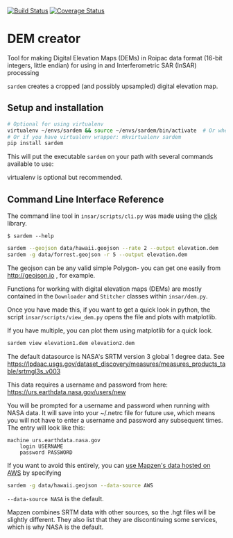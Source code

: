 [![Build Status](https://travis-ci.org/scottstanie/insar.svg?branch=master)](https://travis-ci.org/scottstanie/insar) 
[![Coverage Status](https://coveralls.io/repos/github/scottstanie/insar/badge.svg?branch=master)](https://coveralls.io/github/scottstanie/insar?branch=master)

# DEM creator

Tool for making Digital Elevation Maps (DEMs) in Roipac data format (16-bit integers, little endian) for using in and Interferometric SAR (InSAR) processing

`sardem` creates a cropped (and possibly upsampled) digital elevation map.

## Setup and installation

```bash
# Optional for using virtualenv
virtualenv ~/envs/sardem && source ~/envs/sardem/bin/activate  # Or wherever you store your virtual envs
# Or if you have virtualenv wrapper: mkvirtualenv sardem
pip install sardem
```

This will put the executable `sardem` on your path with several commands available to use:

virtualenv is optional but recommended.

## Command Line Interface Reference

The command line tool in `insar/scripts/cli.py` was made using the [click](https://pocco-click.readthedocs.io/en/latest/) library.

```
$ sardem --help
```



```bash
sardem --geojson data/hawaii.geojson --rate 2 --output elevation.dem
sardem -g data/forrest.geojson -r 5 --output elevation.dem
```

The geojson can be any valid simple Polygon- you can get one easily from http://geojson.io , for example.

Functions for working with digital elevation maps (DEMs) are mostly contained in the `Downloader` and `Stitcher` classes within `insar/dem.py`.

Once you have made this, if you want to get a quick look in python, the script `insar/scripts/view_dem.py` opens the file and plots with matplotlib.

If you have multiple, you can plot them using matplotlib for a quick look.

```bash
sardem view elevation1.dem elevation2.dem
```

The default datasource is NASA's SRTM version 3 global 1 degree data.
See https://lpdaac.usgs.gov/dataset_discovery/measures/measures_products_table/srtmgl3s_v003

This data requires a username and password from here:
https://urs.earthdata.nasa.gov/users/new

You will be prompted for a username and password when running with NASA data.
It will save into your ~/.netrc file for future use, which means you will not have to enter a username and password any subsequent times.
The entry will look like this:

```
machine urs.earthdata.nasa.gov
    login USERNAME
    password PASSWORD
```

If you want to avoid this entirely, you can [use Mapzen's data hosted on AWS](https://registry.opendata.aws/terrain-tiles/) by specifying
```bash
sardem -g data/hawaii.geojson --data-source AWS
```

`--data-source NASA` is the default.

Mapzen combines SRTM data with other sources, so the .hgt files will be slightly different.
They also list that they are discontinuing some services, which is why NASA is the default.

